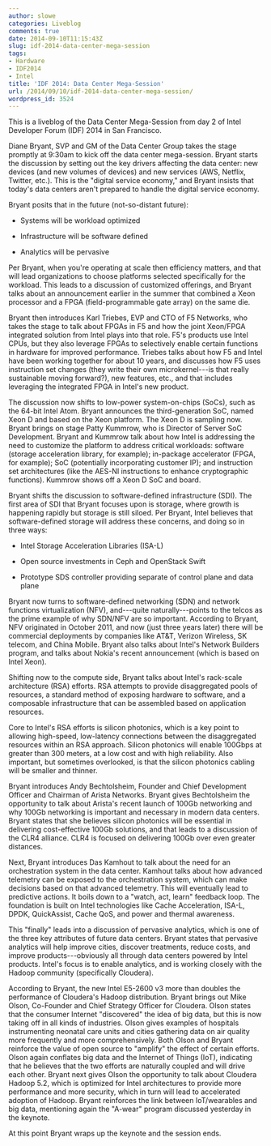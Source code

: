 ```yaml
---
author: slowe
categories: Liveblog
comments: true
date: 2014-09-10T11:15:43Z
slug: idf-2014-data-center-mega-session
tags:
- Hardware
- IDF2014
- Intel
title: 'IDF 2014: Data Center Mega-Session'
url: /2014/09/10/idf-2014-data-center-mega-session/
wordpress_id: 3524
---
```


This is a liveblog of the Data Center Mega-Session from day 2 of Intel Developer Forum (IDF) 2014 in San Francisco.

Diane Bryant, SVP and GM of the Data Center Group takes the stage promptly at 9:30am to kick off the data center mega-session. Bryant starts the discussion by setting out the key drivers affecting the data center: new devices (and new volumes of devices) and new services (AWS, Netflix, Twitter, etc.). This is the "digital service economy," and Bryant insists that today's data centers aren't prepared to handle the digital service economy.

Bryant posits that in the future (not-so-distant future):

* Systems will be workload optimized

* Infrastructure will be software defined

* Analytics will be pervasive

Per Bryant, when you're operating at scale then efficiency matters, and that will lead organizations to choose platforms selected specifically for the workload. This leads to a discussion of customized offerings, and Bryant talks about an announcement earlier in the summer that combined a Xeon processor and a FPGA (field-programmable gate array) on the same die.

Bryant then introduces Karl Triebes, EVP and CTO of F5 Networks, who takes the stage to talk about FPGAs in F5 and how the joint Xeon/FPGA integrated solution from Intel plays into that role. F5's products use Intel CPUs, but they also leverage FPGAs to selectively enable certain functions in hardware for improved performance. Triebes talks about how F5 and Intel have been working together for about 10 years, and discusses how F5 uses instruction set changes (they write their own microkernel---is that really sustainable moving forward?), new features, etc., and that includes leveraging the integrated FPGA in Intel's new product.

The discussion now shifts to low-power system-on-chips (SoCs), such as the 64-bit Intel Atom. Bryant announces the third-generation SoC, named Xeon D and based on the Xeon platform. The Xeon D is sampling now. Bryant brings on stage Patty Kummrow, who is Director of Server SoC Development. Bryant and Kummrow talk about how Intel is addressing the need to customize the platform to address critical workloads: software (storage acceleration library, for example); in-package accelerator (FPGA, for example); SoC (potentially incorporating customer IP); and instruction set architectures (like the AES-NI instructions to enhance cryptographic functions). Kummrow shows off a Xeon D SoC and board.

Bryant shifts the discussion to software-defined infrastructure (SDI). The first area of SDI that Bryant focuses upon is storage, where growth is happening rapidly but storage is still siloed. Per Bryant, Intel believes that software-defined storage will address these concerns, and doing so in three ways:

* Intel Storage Acceleration Libraries (ISA-L)

* Open source investments in Ceph and OpenStack Swift

* Prototype SDS controller providing separate of control plane and data plane

Bryant now turns to software-defined networking (SDN) and network functions virtualization (NFV), and---quite naturally---points to the telcos as the prime example of why SDN/NFV are so important. According to Bryant, NFV originated in October 2011, and now (just three years later) there will be commercial deployments by companies like AT&T, Verizon Wireless, SK telecom, and China Mobile. Bryant also talks about Intel's Network Builders program, and talks about Nokia's recent announcement (which is based on Intel Xeon).

Shifting now to the compute side, Bryant talks about Intel's rack-scale architecture (RSA) efforts. RSA attempts to provide disaggregated pools of resources, a standard method of exposing hardware to software, and a composable infrastructure that can be assembled based on application resources.

Core to Intel's RSA efforts is silicon photonics, which is a key point to allowing high-speed, low-latency connections between the disaggregated resources within an RSA approach. Silicon photonics will enable 100Gbps at greater than 300 meters, at a low cost and with high reliability. Also important, but sometimes overlooked, is that the silicon photonics cabling will be smaller and thinner.

Bryant introduces Andy Bechtolsheim, Founder and Chief Development Officer and Chairman of Arista Networks. Bryant gives Bechtolsheim the opportunity to talk about Arista's recent launch of 100Gb networking and why 100Gb networking is important and necessary in modern data centers. Bryant states that she believes silicon photonics will be essential in delivering cost-effective 100Gb solutions, and that leads to a discussion of the CLR4 alliance. CLR4 is focused on delivering 100Gb over even greater distances.

Next, Bryant introduces Das Kamhout to talk about the need for an orchestration system in the data center. Kamhout talks about how advanced telemetry can be exposed to the orchestration system, which can make decisions based on that advanced telemetry. This will eventually lead to predictive actions. It boils down to a "watch, act, learn" feedback loop. The foundation is built on Intel technologies like Cache Acceleration, ISA-L, DPDK, QuickAssist, Cache QoS, and power and thermal awareness.

This "finally" leads into a discussion of pervasive analytics, which is one of the three key attributes of future data centers. Bryant states that pervasive analytics will help improve cities, discover treatments, reduce costs, and improve products---obviously all through data centers powered by Intel products. Intel's focus is to enable analytics, and is working closely with the Hadoop community (specifically Cloudera).

According to Bryant, the new Intel E5-2600 v3 more than doubles the performance of Cloudera's Hadoop distribution. Bryant brings out Mike Olson, Co-Founder and Chief Strategy Officer for Cloudera. Olson states that the consumer Internet "discovered" the idea of big data, but this is now taking off in all kinds of industries. Olson gives examples of hospitals instrumenting neonatal care units and cities gathering data on air quality more frequently and more comprehensively. Both Olson and Bryant reinforce the value of open source to "amplify" the effect of certain efforts. Olson again conflates big data and the Internet of Things (IoT), indicating that he believes that the two efforts are naturally coupled and will drive each other. Bryant next gives Olson the opportunity to talk about Cloudera Hadoop 5.2, which is optimized for Intel architectures to provide more performance and more security, which in turn will lead to accelerated adoption of Hadoop. Bryant reinforces the link between IoT/wearables and big data, mentioning again the "A-wear" program discussed yesterday in the keynote.

At this point Bryant wraps up the keynote and the session ends.
